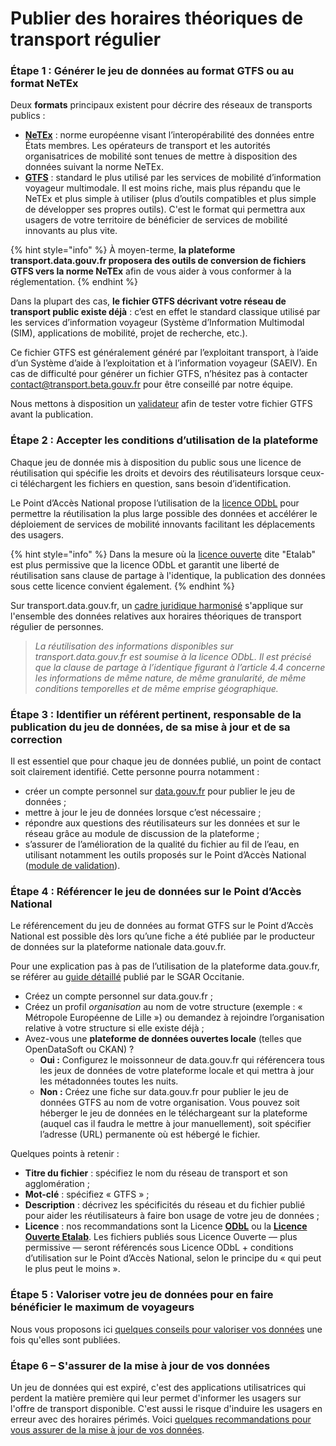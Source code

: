 # Publier des horaires théoriques de transport régulier

### Étape 1 : Générer le jeu de données au format GTFS ou au format NeTEx

Deux **formats** principaux existent pour décrire des réseaux de transports publics :

* [**NeTEx**](http://netex-cen.eu/) : norme européenne visant l’interopérabilité des données entre États membres. Les opérateurs de transport et les autorités organisatrices de mobilité sont tenues de mettre à disposition des données suivant la norme NeTEx.
* [**GTFS**](https://developers.google.com/transit/gtfs/) : standard le plus utilisé par les services de mobilité d’information voyageur multimodale. Il est moins riche, mais plus répandu que le NeTEx et plus simple à utiliser \(plus d’outils compatibles et plus simple de développer ses propres outils\). C'est le format qui permettra aux usagers de votre territoire de bénéficier de services de mobilité innovants au plus vite.

{% hint style="info" %}
À moyen-terme, **la plateforme transport.data.gouv.fr proposera des outils de conversion de fichiers GTFS vers la norme NeTEx** afin de vous aider à vous conformer à la réglementation.
{% endhint %}

Dans la plupart des cas, **le fichier GTFS décrivant votre réseau de transport public existe déjà** : c’est en effet le standard classique utilisé par les services d’information voyageur \(Système d’Information Multimodal \(SIM\), applications de mobilité, projet de recherche, etc.\). 

Ce fichier GTFS est généralement généré par l’exploitant transport, à l’aide d’un Système d’aide à l’exploitation et à l’information voyageur \(SAEIV\). En cas de difficulté pour générer un fichier GTFS, n’hésitez pas à contacter [contact@transport.beta.gouv.fr](mailto:contact@transport.beta.gouv.fr) pour être conseillé par notre équipe.

Nous mettons à disposition un [validateur](https://transport.data.gouv.fr/validation) afin de tester votre fichier GTFS avant la publication.

### Étape 2 : Accepter les conditions d’utilisation de la plateforme

Chaque jeu de donnée mis à disposition du public sous une licence de réutilisation qui spécifie les droits et devoirs des réutilisateurs lorsque ceux-ci téléchargent les fichiers en question, sans besoin d’identification.

Le Point d’Accès National propose l’utilisation de la [licence ODbL](https://vvlibri.org/fr/licence/odbl-10/legalcode/unofficial) pour permettre la réutilisation la plus large possible des données et accélérer le déploiement de services de mobilité innovants facilitant les déplacements des usagers.

{% hint style="info" %}
Dans la mesure où la [licence ouverte](https://www.etalab.gouv.fr/wp-content/uploads/2017/04/ETALAB-Licence-Ouverte-v2.0.pdf) dite "Etalab" est plus permissive que la licence ODbL et garantit une liberté de réutilisation sans clause de partage à l'identique, la publication des données sous cette licence convient également.
{% endhint %}

Sur transport.data.gouv.fr, un [cadre juridique harmonisé](../../presentation-et-mode-demploi-du-pan/cadre-juridique-harmonise.md) s'applique sur l'ensemble des données relatives aux horaires théoriques de transport régulier de personnes.

> _La réutilisation des informations disponibles sur transport.data.gouv.fr est soumise à la licence ODbL. Il est précisé que la clause de partage à l’identique figurant à l’article 4.4 concerne les informations de même nature, de même granularité, de même conditions temporelles et de même emprise géographique._

### Étape 3 : Identifier un référent pertinent, responsable de la publication du jeu de données, de sa mise à jour et de sa correction

Il est essentiel que pour chaque jeu de données publié, un point de contact soit clairement identifié. Cette personne pourra notamment :

* créer un compte personnel sur [data.gouv.fr](https://data.gouv.fr/) pour publier le jeu de données ;
* mettre à jour le jeu de données lorsque c’est nécessaire ;
* répondre aux questions des réutilisateurs sur les données et sur le réseau grâce au module de discussion de la plateforme ;
* s’assurer de l’amélioration de la qualité du fichier au fil de l’eau, en utilisant notamment les outils proposés sur le Point d’Accès National \([module de validation](https://transport.data.gouv.fr/validation)\).

### Étape 4 : Référencer le jeu de données sur le Point d’Accès National

Le référencement du jeu de données au format GTFS sur le Point d’Accès National est possible dès lors qu’une fiche a été publiée par le producteur de données sur la plateforme nationale data.gouv.fr. 

Pour une explication pas à pas de l’utilisation de la plateforme data.gouv.fr, se référer au [guide détaillé](http://www.opendatalab.fr/images/doc/Tuto_chargement_donnees_Opendata_v2.pdf) publié par le SGAR Occitanie.

* Créez un compte personnel sur data.gouv.fr ;
* Créez un profil _organisation_ au nom de votre structure \(exemple : « Métropole Européenne de Lille »\) ou demandez à rejoindre l’organisation relative à votre structure si elle existe déjà ;
* Avez-vous une **plateforme de données ouvertes locale** \(telles que OpenDataSoft ou CKAN\) ?
  * **Oui :** Configurez le moissonneur de data.gouv.fr qui référencera tous les jeux de données de votre plateforme locale et qui mettra à jour les métadonnées toutes les nuits.
  * **Non :** Créez une fiche sur data.gouv.fr pour publier le jeu de données GTFS au nom de votre organisation. Vous pouvez soit héberger le jeu de données en le téléchargeant sur la plateforme \(auquel cas il faudra le mettre à jour manuellement\), soit spécifier l’adresse \(URL\) permanente où est hébergé le fichier.

Quelques points à retenir :

* **Titre du fichier** : spécifiez le nom du réseau de transport et son agglomération ;
* **Mot-clé** : spécifiez « GTFS » ;
* **Description** : décrivez les spécificités du réseau et du fichier publié pour aider les réutilisateurs à faire bon usage de votre jeu de données ;
* **Licence** : nos recommandations sont la Licence [**ODbL**](https://opendatacommons.org/licenses/odbl/summary/) ou la [**Licence Ouverte Etalab**](https://www.etalab.gouv.fr/wp-content/uploads/2017/04/ETALAB-Licence-Ouverte-v2.0.pdf). Les fichiers publiés sous Licence Ouverte — plus permissive — seront référencés sous Licence ODbL + conditions d’utilisation sur le Point d’Accès National, selon le principe du « qui peut le plus peut le moins ».

### Étape 5 : Valoriser votre jeu de données pour en faire bénéficier le maximum de voyageurs

Nous vous proposons ici [quelques conseils pour valoriser vos données](jai-publie-un-fichier-gtfs.-et-maintenant.md) une fois qu'elles sont publiées. 

### Étape 6 – S'assurer de la mise à jour de vos données

Un jeu de données qui est expiré, c'est des applications utilisatrices qui perdent la matière première qui leur permet d'informer les usagers sur l'offre de transport disponible. C'est aussi le risque d'induire les usagers en erreur avec des horaires périmés. Voici [quelques recommandations pour vous assurer de la mise à jour de vos données](../mettre-a-jour-des-donnees.md). 



[  
](https://transport.data.gouv.fr/guide#mail_form)

